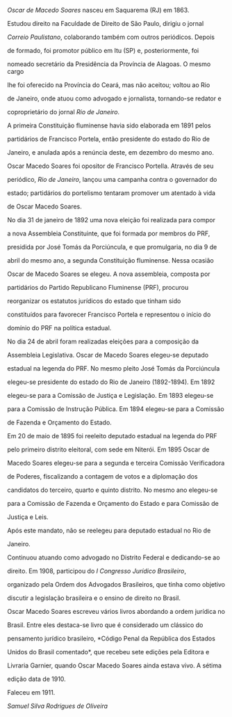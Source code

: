 

*Oscar de Macedo Soares* nasceu em Saquarema (RJ) em 1863.



Estudou direito na Faculdade de Direito de São Paulo, dirigiu o jornal

*Correio Paulistano*, colaborando também com outros periódicos. Depois

de formado, foi promotor público em Itu (SP) e, posteriormente, foi

nomeado secretário da Presidência da Província de Alagoas. O mesmo cargo

lhe foi oferecido na Província do Ceará, mas não aceitou; voltou ao Rio

de Janeiro, onde atuou como advogado e jornalista, tornando-se redator e

coproprietário do jornal *Rio de Janeiro*.



A primeira Constituição fluminense havia sido elaborada em 1891 pelos

partidários de Francisco Portela, então presidente do estado do Rio de

Janeiro, e anulada após a renúncia deste, em dezembro do mesmo ano.

Oscar Macedo Soares foi opositor de Francisco Portella. Através de seu

periódico, *Rio de Janeiro*, lançou uma campanha contra o governador do

estado; partidários do portelismo tentaram promover um atentado à vida

de Oscar Macedo Soares.



No dia 31 de janeiro de 1892 uma nova eleição foi realizada para compor

a nova Assembleia Constituinte, que foi formada por membros do PRF,

presidida por José Tomás da Porciúncula, e que promulgaria, no dia 9 de

abril do mesmo ano, a segunda Constituição fluminense. Nessa ocasião

Oscar de Macedo Soares se elegeu. A nova assembleia, composta por

partidários do Partido Republicano Fluminense (PRF), procurou

reorganizar os estatutos jurídicos do estado que tinham sido

constituídos para favorecer Francisco Portela e representou o início do

domínio do PRF na política estadual.



No dia 24 de abril foram realizadas eleições para a composição da

Assembleia Legislativa. Oscar de Macedo Soares elegeu-se deputado

estadual na legenda do PRF. No mesmo pleito José Tomás da Porciúncula

elegeu-se presidente do estado do Rio de Janeiro (1892-1894). Em 1892

elegeu-se para a Comissão de Justiça e Legislação. Em 1893 elegeu-se

para a Comissão de Instrução Pública. Em 1894 elegeu-se para a Comissão

de Fazenda e Orçamento do Estado.



Em 20 de maio de 1895 foi reeleito deputado estadual na legenda do PRF

pelo primeiro distrito eleitoral, com sede em Niterói. Em 1895 Oscar de

Macedo Soares elegeu-se para a segunda e terceira Comissão Verificadora

de Poderes, fiscalizando a contagem de votos e a diplomação dos

candidatos do terceiro, quarto e quinto distrito. No mesmo ano elegeu-se

para a Comissão de Fazenda e Orçamento do Estado e para Comissão de

Justiça e Leis.



Após este mandato, não se reelegeu para deputado estadual no Rio de

Janeiro.



Continuou atuando como advogado no Distrito Federal e dedicando-se ao

direito. Em 1908, participou do *I Congresso Jurídico Brasileiro*,

organizado pela Ordem dos Advogados Brasileiros, que tinha como objetivo

discutir a legislação brasileira e o ensino de direito no Brasil.



Oscar Macedo Soares escreveu vários livros abordando a ordem jurídica no

Brasil. Entre eles destaca-se livro que é considerado um clássico do

pensamento jurídico brasileiro, *Código Penal da República dos Estados

Unidos do Brasil comentado*, que recebeu sete edições pela Editora e

Livraria Garnier, quando Oscar Macedo Soares ainda estava vivo. A sétima

edição data de 1910.



Faleceu em 1911.



*Samuel Silva Rodrigues de Oliveira*



